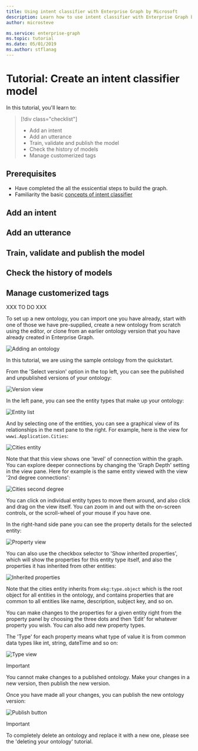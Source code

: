 ```yaml
---
title: Using intent classifier with Enterprise Graph by Microsoft
description: Learn how to use intent classifier with Enterprise Graph by Microsoft
author: microsteve

ms.service: enterprise-graph
ms.topic: tutorial
ms.date: 05/01/2019
ms.author: stflanag
---
```


# Tutorial: Create an intent classifier model

In this tutorial, you'll learn to:

> [!div class="checklist"]
> * Add an intent
> * Add an utterance
> * Train, validate and publish the model
> * Check the history of models
> * Manage customerized tags

## Prerequisites
- Have completed the all the essicential steps to build the graph.
- Familiarity the basic [concepts of intent classifier](intent-classifier-overview.md)

## Add an intent


## Add an utterance


## Train, validate and publish the model


## Check the history of models


## Manage customerized tags



XXX TO DO XXX

To set up a new ontology, you can import one you have already, start with one of those we have pre-supplied, create a new ontology from scratch using the editor, or clone from an earlier ontology version that you have already created in Enterprise Graph.

![Adding an ontology](media/ontology-tutorial/add-ontology-from.png)

In this tutorial, we are using the sample ontology from the quickstart.

From the 'Select version' option in the top left, you can see the published and unpublished versions of your ontology:

![Version view](media/ontology-tutorial/version-selector.png)

In the left pane, you can see the entity types that make up your ontology:

![Entity list](media/ontology-tutorial/entity-list.png)

And by selecting one of the entities, you can see a graphical view of its relationships in the next pane to the right. For example, here is the view for ```wwwi.Application.Cities```:

![Cities entity](media/ontology-tutorial/cities-entity.png)

Note that that this view shows one 'level' of connection within the graph. You can explore deeper connections by changing the 'Graph Depth' setting in the view pane. Here for example is the same entity viewed with the view '2nd degree connections':

![Cities second degree](media/ontology-tutorial/cities-second-degree.png)

You can click on individual entity types to move them around, and also click and drag on the view itself. You can zoom in and out with the on-screen controls, or the scroll-wheel of your mouse if you have one.

In the right-hand side pane you can see the property details for the selected entity:

![Property view](media/ontology-tutorial/property-view.png)

You can also use the checkbox selector to 'Show inherited properties', which will show the properties for this entity type itself, and also the properties it has inherited from other entities:

![Inherited properties](media/ontology-tutorial/inherited-properties.png)

Note that the cities entity inherits from ```ekg:type.object``` which is the root object for all entities in the ontology, and contains properties that are common to all entities like name, description, subject key, and so on.

You can make changes to the properties for a given entity right from the property panel by choosing the three dots and then 'Edit' for whatever property you wish. You can also add new property types.

The 'Type' for each property means what type of value it is from common data types like int, string, dateTime and so on:

![Type view](media/ontology-tutorial/type-view.png)

> [!IMPORTANT]
> You cannot make changes to a published ontology. Make your changes in a new version, then publish the new version.

Once you have made all your changes, you can publish the new ontology version:

![Publish button](media/ontology-tutorial/publish-button.png)


> [!IMPORTANT]
> To completely delete an ontology and replace it with a new one, please see the 'deleting your ontology' tutorial.
